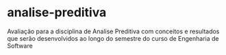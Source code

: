 # analise-preditiva
Avaliação para a disciplina de Analise Preditiva com conceitos e resultados que serão desenvolvidos ao longo do semestre do curso de Engenharia de Software
